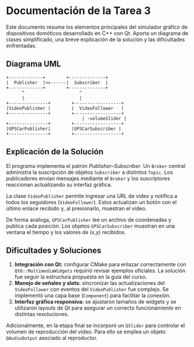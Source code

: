 # Documentación de la Tarea 3

Este documento resume los elementos principales del simulador gráfico de dispositivos domóticos desarrollado en C++ con Qt. Aporta un diagrama de clases simplificado, una breve explicación de la solución y las dificultades enfrentadas.

## Diagrama UML

```text
+-------------+        +--------------+
|  Publisher  |<>------|  Subscriber  |
+-------------+        +--------------+
      ^                     ^
      |                     |
+---------------+        +------------------+
|VideoPublisher |        |  VideoFollower   |
+---------------+        +------------------+
                             | -volumeSlider |
+---------------+        +------------------+
|GPSCarPublisher|        |GPSCarSubscriber |
+---------------+        +------------------+
```

## Explicación de la Solución

El programa implementa el patrón *Publisher–Subscriber*. Un `Broker` central administra la suscripción de objetos `Subscriber` a distintos `Topic`. Los publicadores envían mensajes mediante el `Broker` y los suscriptores reaccionan actualizando su interfaz gráfica.

La clase `VideoPublisher` permite ingresar una URL de video y notifica a todos los seguidores (`VideoFollower`). Estos actualizan un botón con el último enlace recibido y, al presionarlo, muestran el video.

De forma análoga, `GPSCarPublisher` lee un archivo de coordenadas y publica cada posición. Los objetos `GPSCarSubscriber` muestran en una ventana el tiempo y los valores de (x,y) recibidos.

## Dificultades y Soluciones

1. **Integración con Qt:** configurar CMake para enlazar correctamente con `Qt6::MultimediaWidgets` requirió revisar ejemplos oficiales. La solución fue seguir la estructura propuesta en la guía del curso.
2. **Manejo de señales y slots:** sincronizar las actualizaciones del `VideoFollower` con eventos del `VideoPublisher` fue complejo. Se implementó una capa base (`Component`) para facilitar la conexión.
3. **Interfaz gráfica responsiva:** se ajustaron tamaños de widgets y se utilizaron layouts de Qt para asegurar un correcto funcionamiento en distintas resoluciones.

Adicionalmente, en la etapa final se incorporó un `QSlider` para controlar el volumen de reproducción del video. Para ello se emplea un objeto `QAudioOutput` asociado al reproductor.
